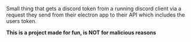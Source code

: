 Small thing that gets a discord token from a running discord client via a request they send from their electron app to their API which includes the users token.

**This is a project made for fun, is NOT for malicious reasons**
